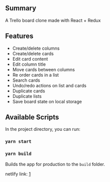 ## Summary

A Trello board clone made with React + Redux


## Features
 - Create/delete columns
 - Create/delete cards
 - Edit card content
 - Edit column title
 - Move cards between columns
 - Re order cards in a list
 - Search cards
 - Undo/redo actions on list and cards
 - Duplicate cards
 - Duplicate lists
 - Save board state on local storage


## Available Scripts

In the project directory, you can run:

### `yarn start`

### `yarn build`

Builds the app for production to the `build` folder.<br />

netlify link:
[1](https://6418daa70b95f800a4c9bca1--ubiquitous-kataifi-b40c77.netlify.app/board)

